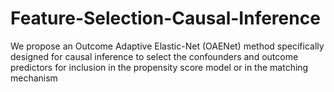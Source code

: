 # Feature-Selection-Causal-Inference
We propose an Outcome Adaptive Elastic-Net (OAENet) method specifically designed for causal inference to select the confounders and outcome predictors for inclusion in the propensity score model or in the matching mechanism
